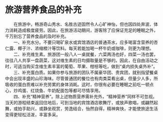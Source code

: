 # 旅游营养食品的补充  

&emsp;&emsp;在旅游中，畅游奇山秀水、名胜古迹固然令人心旷神怡，但也因四处奔波、体力消耗造成极度疲劳。因此，在旅游活动期间，游客除了应保证充足的睡眠之外，千万别忘了营养食品的及时补充。  
&emsp;&emsp;一、补充水分。不要只喝矿泉水或宾馆酒店的普通茶水，应多喝富含营养的杏仁露、椰子汁、浓缩橙汁等饮料。每天若能加喝一杯牛奶或咖啡，则更为理想。  
&emsp;&emsp;二、补充维生素。旅游团一般八人一桌就餐，六菜两汤也好，四菜一汤也罢，往往八人共享一盘蔬菜，这对维生素的日均摄取量是不够的。因此，在自由活动之时，可适当购买含维生素丰富的葡萄、苹果、柑桔等吃，做到“桌内损失桌外补”。  
&emsp;&emsp;三、补充蛋白质。如果你参与旅游的团队不属豪华团、贵宾团，就别指望餐桌中会出现丰盛的山珍海味。尽管普通团的餐位也有肉类菜肴出桌，但量少人多，所吸收的蛋白质难以补充劳累的身体消耗。这时，你很有必要在睡眠之前吃一顿点心，炒鸡蛋、红烧鱼、牛奶配面包等都可尽情享用。  
&emsp;&emsp;四、补充“精神营养”。除上述物质营养需补充外，“精神营养”同样不可忽视。当天的游程结束返回住地后，可到当地的宾馆酒店歌舞厅，或放声歌唱，或翩然起舞，或拍手助兴，或静坐观赏，劳逸结合，怡然自得，精神爽快，才能使旅途生活变得更轻松活泼，丰富多采。  
